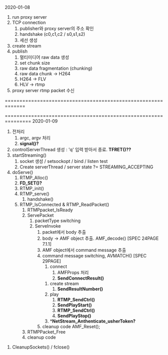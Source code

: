 2020-01-08

1. run proxy server 
1. TCP connection
    1. publisher와 proxy server의 주소 확인
    2. handshake (c0,c1,c2 / s0,s1,s2)
    3. 세선 생성
1. create stream
1. publish
    1. 멀티미디어 raw data 생성
    1. set chunk size
    1. raw data fragmentation (chunking)
    3. raw data chunk -> H264
    4. H264 -> FLV
    5. HLV -> rtmp
1. proxy server rtmp packet 수신


=============================================================





===============================================================
2020-01-09
<!-- 1. pub  -> prox     : data 전달 -->
<!-- 1. prox -> media    : data 전달 -->
1. 전처리
    1. argc, argv 처리
    1. **signal()?**
1. controlServerThread 생성 : 'q' 입력 받아서 종료. **TFRET()??**
1. startStreaming()
    1. socket 생성 / setsockopt / bind / listen test
    1. Create serverThread / server state ?= STREAMING_ACCEPTING
1. doServe()
    1. RTMP_Alloc()
    1. **FD_SET()?**
    1. RTMP_init()
    1. RTMP_serve()
        <!-- 1. pub  -> prox     : 연결 시도 -->
        <!-- 1. prox -> LIP      : media server addr 요청 -->
        <!-- 1. LIP              : media server instance 생성 -->
        <!-- 1. LIP  -> prox     : medis server addr 전달 -->
        <!-- 1. prox -> media    : 연결 시도 -->
        <!-- 1. prox -> media    : 연결 완료 -->
        <!-- 1. prox -> pub      : 연결 완료 -->
        1. handshake()
    1. RTMP_IsConnected & RTMP_ReadPacket()
        1. RTMPpacket_IsReady
        1. ServePacket
            1. packetType switching
            1. ServeInvoke
                1. packet에서 body 추출
                1. body -> AMF object 추출. AMF_decode() [SPEC 24PAGE 7.1.1]
                1. AMF object에서 command message 추출
                1. command message switching, AVMATCH() [SPEC 29PAGE]
                    1. connect
                        1. AMFProps 처리
                        1. **SendConnectResult()**
                    <!-- 1. pub              : createStream 전달 -->
                    1. create stream
                        1. **SendResultNumber()**
                    1. play 
                        1. **RTMP_SendCtrl()**
                        1. **SendPlayStart()**
                        1. **RTMP_SendCtrl()**
                        1. **SendPlayStop()**
                    1. ***NetStream_Anthenticate_usherToken?**
                1. cleanup code AMF_Reset();
        1. RTMPPacket_Free
        1. cleanup code
<!-- 1. streaming server end -> TFRET() -->
1. CleanupSockets() / fclose() 

